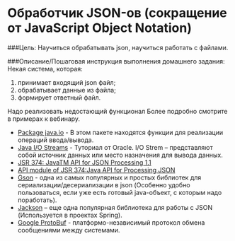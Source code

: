 # Обработчик JSON-ов (сокращение от JavaScript Object Notation)

###Цель:
Научиться обрабатывать json, научиться работать с файлами.

###Описание/Пошаговая инструкция выполнения домашнего задания:
Некая система, которая:
1) принимает входящий json файл;
2) обрабатывает данные из файла;
3) формирует ответный файл.

Надо реализовать недостающий функционал Более подробно смотрите в примерах к вебинару.

* [Package java.io](https://docs.oracle.com/en/java/javase/11/docs/api/java.base/java/io/package-summary.html) - В этом пакете находятся функции для реализации операций ввода/вывода.
* [Java I/O Streams](https://docs.oracle.com/javase/tutorial/essential/io/streams.html) - Туториал от Oracle. I/O Strem – представляют собой источник данных или место назначения для вывода данных.
* [JSR 374: JavaTM API for JSON Processing 1.1](https://www.jcp.org/en/jsr/detail?id=374)
* [API module of JSR 374:Java API for Processing JSON](https://mvnrepository.com/artifact/javax.json/javax.json-api)
* [Gson](https://github.com/google/gson) - одна из самых популярных и простых библиотек для сериализации/десериализации в json (Особенно удобно пользоваться, если уже есть готовый java-объект, с которым надо поработать).
* [Jackson](https://github.com/FasterXML/jackson) – еще одна популярная библиотека для работы с JSON (Используется в проектах Spring).
* [Google ProtoBuf](https://developers.google.com/protocol-buffers/) - платформо-независимый протокол обмена сообщениями между системами.